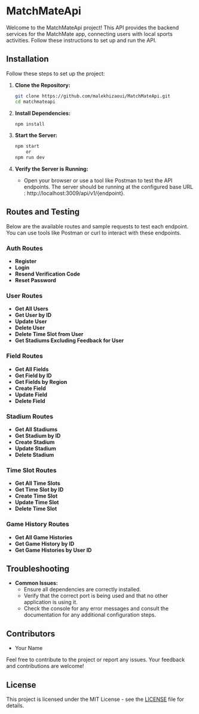 # MatchMateApi

Welcome to the MatchMateApi project! This API provides the backend services for the MatchMate app, connecting users with local sports activities. Follow these instructions to set up and run the API.

## Installation

Follow these steps to set up the project:

1. **Clone the Repository:**
    ```bash
    git clone https://github.com/malekhizaoui/MatchMateApi.git
    cd matchmateapi
    ```

2. **Install Dependencies:**
    ```bash
    npm install
    ```

3. **Start the Server:**
    ```bash
    npm start
        or 
    npm run dev
    ```

5. **Verify the Server is Running:**
    - Open your browser or use a tool like Postman to test the API endpoints. The server should be running at the configured base URL : http://localhost:3009/api/v1/{endpoint}.


## Routes and Testing

Below are the available routes and sample requests to test each endpoint. You can use tools like Postman or curl to interact with these endpoints.

### Auth Routes
- **Register**
- **Login**
- **Resend Verification Code**
- **Reset Password**
### User Routes
- **Get All Users**
- **Get User by ID**
- **Update User**
- **Delete User**
- **Delete Time Slot from User**
- **Get Stadiums Excluding Feedback for User**
### Field Routes
- **Get All Fields**
- **Get Field by ID**
- **Get Fields by Region**
- **Create Field**
- **Update Field**
- **Delete Field**
### Stadium Routes
- **Get All Stadiums**
- **Get Stadium by ID**
- **Create Stadium**
- **Update Stadium**
- **Delete Stadium**
### Time Slot Routes
- **Get All Time Slots**
- **Get Time Slot by ID**
- **Create Time Slot**
- **Update Time Slot**
- **Delete Time Slot**
### Game History Routes
- **Get All Game Histories**
- **Get Game History by ID**
- **Get Game Histories by User ID**


## Troubleshooting

- **Common Issues:**
    - Ensure all dependencies are correctly installed.
    - Verify that the correct port is being used and that no other application is using it.
    - Check the console for any error messages and consult the documentation for any additional configuration steps.

## Contributors

- Your Name

Feel free to contribute to the project or report any issues. Your feedback and contributions are welcome!

## License

This project is licensed under the MIT License - see the [LICENSE](LICENSE) file for details.
